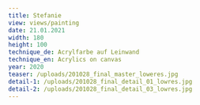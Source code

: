 ```yaml
---
title: Stefanie
view: views/painting
date: 21.01.2021
width: 180
height: 100
technique_de: Acrylfarbe auf Leinwand
technique_en: Acrylics on canvas
year: 2020
teaser: /uploads/201028_final_master_loweres.jpg
detail-1: /uploads/201028_final_detail_01_lowres.jpg
detail-2: /uploads/201028_final_detail_03_lowres.jpg
---
```

